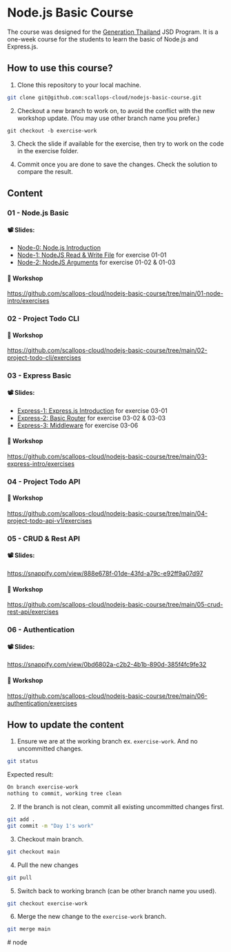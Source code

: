 # Node.js Basic Course

The course was designed for the [Generation Thailand](https://thailand.generation.org/) JSD Program.
It is a one-week course for the students to learn the basic of Node.js and Express.js.

## How to use this course?

1. Clone this repository to your local machine.

```sh
git clone git@github.com:scallops-cloud/nodejs-basic-course.git
```

2. Checkout a new branch to work on, to avoid the conflict with the new workshop update. (You may use other branch name you prefer.)

```
git checkout -b exercise-work
```

3. Check the slide if available for the exercise, then try to work on the code in the exercise folder.

4. Commit once you are done to save the changes. Check the solution to compare the result.

## Content

### 01 - Node.js Basic

#### 📽️ Slides:

- [Node-0: Node.js Introduction](https://snappify.com/view/521817e9-e344-47f0-a84b-1bfd6f7803c5)
- [Node-1: NodeJS Read & Write File](https://snappify.com/view/c9044b04-2c4a-44cd-aff3-817ed80fc66f) for exercise 01-01
- [Node-2: NodeJS Arguments](https://snappify.com/view/2e732ca7-cf84-437a-ba03-103e3b51ca48) for exercise 01-02 & 01-03

#### 🧪 Workshop

https://github.com/scallops-cloud/nodejs-basic-course/tree/main/01-node-intro/exercises

### 02 - Project Todo CLI

#### 🧪 Workshop

https://github.com/scallops-cloud/nodejs-basic-course/tree/main/02-project-todo-cli/exercises

### 03 - Express Basic

#### 📽️ Slides:

- [Express-1: Express.js Introduction](https://snappify.com/view/9cfd2202-f570-47c8-ba11-a5126a5ce2a6) for exercise 03-01
- [Express-2: Basic Router](https://snappify.com/view/9a91cd83-009a-4501-8d94-7635874a267a) for exercise 03-02 & 03-03
- [Express-3: Middleware](https://snappify.com/view/da273be5-7ced-4a9a-93ce-fda4c2670e36) for exercise 03-06

#### 🧪 Workshop

https://github.com/scallops-cloud/nodejs-basic-course/tree/main/03-express-intro/exercises

### 04 - Project Todo API

#### 🧪 Workshop

https://github.com/scallops-cloud/nodejs-basic-course/tree/main/04-project-todo-api-v1/exercises

### 05 - CRUD & Rest API

#### 📽️ Slides:

https://snappify.com/view/888e678f-01de-43fd-a79c-e92ff9a07d97

#### 🧪 Workshop

https://github.com/scallops-cloud/nodejs-basic-course/tree/main/05-crud-rest-api/exercises

### 06 - Authentication

#### 📽️ Slides:

https://snappify.com/view/0bd6802a-c2b2-4b1b-890d-385f4fc9fe32

#### 🧪 Workshop

https://github.com/scallops-cloud/nodejs-basic-course/tree/main/06-authentication/exercises

## How to update the content

1. Ensure we are at the working branch ex. `exercise-work`. And no uncommitted changes.

```sh
git status
```

Expected result:

```sh
On branch exercise-work
nothing to commit, working tree clean
```

2. If the branch is not clean, commit all existing uncommitted changes first.

```sh
git add .
git commit -m "Day 1's work"
```

3. Checkout main branch.

```sh
git checkout main
```

4. Pull the new changes

```sh
git pull
```

5. Switch back to working branch (can be other branch name you used).

```sh
git checkout exercise-work
```

6. Merge the new change to the `exercise-work` branch.

```sh
git merge main
```
#   n o d e  
 
